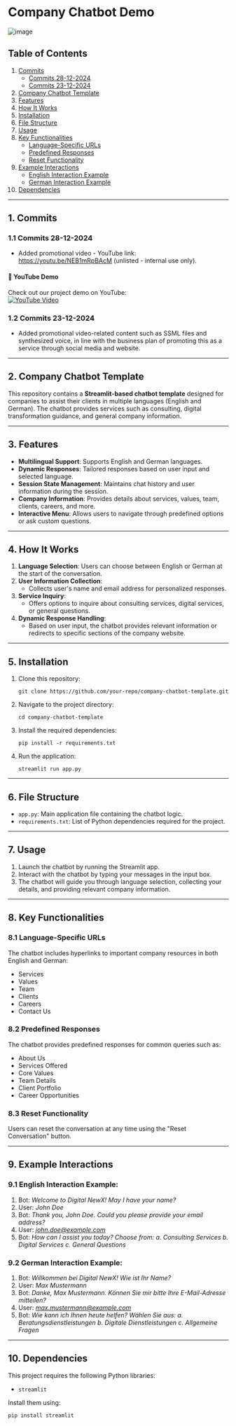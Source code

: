 
# Company Chatbot Demo

![image](https://github.com/user-attachments/assets/60d55e37-5f9b-4303-98b2-a6469fa28458)

## Table of Contents
1. [Commits](#1-commits)
   - [Commits 28-12-2024](#11-commits-28-12-2024)
   - [Commits 23-12-2024](#12-commits-23-12-2024)
2. [Company Chatbot Template](#2-company-chatbot-template)
3. [Features](#3-features)
4. [How It Works](#4-how-it-works)
5. [Installation](#5-installation)
6. [File Structure](#6-file-structure)
7. [Usage](#7-usage)
8. [Key Functionalities](#8-key-functionalities)
   - [Language-Specific URLs](#81-language-specific-urls)
   - [Predefined Responses](#82-predefined-responses)
   - [Reset Functionality](#83-reset-functionality)
9. [Example Interactions](#9-example-interactions)
   - [English Interaction Example](#91-english-interaction-example)
   - [German Interaction Example](#92-german-interaction-example)
10. [Dependencies](#10-dependencies)

---

## 1. Commits

### 1.1 Commits 28-12-2024
- Added promotional video - YouTube link: https://youtu.be/NEB1mRpBAcM (unlisted - internal use only).  
#### 🎥 YouTube Demo  
Check out our project demo on YouTube:  
[![YouTube Video](https://img.youtube.com/vi/NEB1mRpBAcM/0.jpg)](https://www.youtube.com/watch?v=NEB1mRpBAcM)  

### 1.2 Commits 23-12-2024
- Added promotional video-related content such as SSML files and synthesized voice, in line with the business plan of promoting this as a service through social media and website.

---

## 2. Company Chatbot Template

This repository contains a **Streamlit-based chatbot template** designed for companies to assist their clients in multiple languages (English and German). The chatbot provides services such as consulting, digital transformation guidance, and general company information.

---

## 3. Features

- **Multilingual Support**: Supports English and German languages.
- **Dynamic Responses**: Tailored responses based on user input and selected language.
- **Session State Management**: Maintains chat history and user information during the session.
- **Company Information**: Provides details about services, values, team, clients, careers, and more.
- **Interactive Menu**: Allows users to navigate through predefined options or ask custom questions.

---

## 4. How It Works

1. **Language Selection**: Users can choose between English or German at the start of the conversation.
2. **User Information Collection**:
   - Collects user's name and email address for personalized responses.
3. **Service Inquiry**:
   - Offers options to inquire about consulting services, digital services, or general questions.
4. **Dynamic Response Handling**:
   - Based on user input, the chatbot provides relevant information or redirects to specific sections of the company website.

---

## 5. Installation

1. Clone this repository:
   ```
   git clone https://github.com/your-repo/company-chatbot-template.git
   ```
2. Navigate to the project directory:
   ```
   cd company-chatbot-template
   ```
3. Install the required dependencies:
   ```
   pip install -r requirements.txt
   ```
4. Run the application:
   ```
   streamlit run app.py
   ```

---

## 6. File Structure

- `app.py`: Main application file containing the chatbot logic.
- `requirements.txt`: List of Python dependencies required for the project.

---

## 7. Usage

1. Launch the chatbot by running the Streamlit app.
2. Interact with the chatbot by typing your messages in the input box.
3. The chatbot will guide you through language selection, collecting your details, and providing relevant company information.

---

## 8. Key Functionalities

### 8.1 Language-Specific URLs
The chatbot includes hyperlinks to important company resources in both English and German:
- Services
- Values
- Team
- Clients
- Careers
- Contact Us

### 8.2 Predefined Responses
The chatbot provides predefined responses for common queries such as:
- About Us
- Services Offered
- Core Values
- Team Details
- Client Portfolio
- Career Opportunities

### 8.3 Reset Functionality
Users can reset the conversation at any time using the "Reset Conversation" button.

---

## 9. Example Interactions

### 9.1 English Interaction Example:
1. Bot: *Welcome to Digital NewX! May I have your name?*
2. User: *John Doe*
3. Bot: *Thank you, John Doe. Could you please provide your email address?*
4. User: *john.doe@example.com*
5. Bot: *How can I assist you today? Choose from: a. Consulting Services b. Digital Services c. General Questions*

### 9.2 German Interaction Example:
1. Bot: *Willkommen bei Digital NewX! Wie ist Ihr Name?*
2. User: *Max Mustermann*
3. Bot: *Danke, Max Mustermann. Können Sie mir bitte Ihre E-Mail-Adresse mitteilen?*
4. User: *max.mustermann@example.com*
5. Bot: *Wie kann ich Ihnen heute helfen? Wählen Sie aus: a. Beratungsdienstleistungen b. Digitale Dienstleistungen c. Allgemeine Fragen*

---

## 10. Dependencies

This project requires the following Python libraries:
- `streamlit`

Install them using:
```
pip install streamlit
```
```

